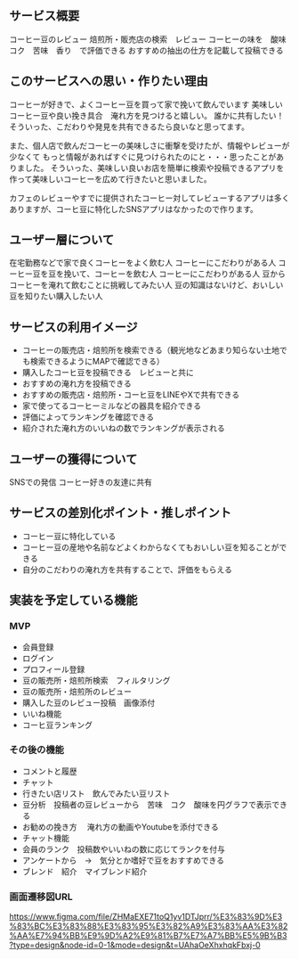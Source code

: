 ## サービス概要
コーヒー豆のレビュー
焙煎所・販売店の検索　レビュー
コーヒーの味を　酸味　コク　苦味　香り　で評価できる
おすすめの抽出の仕方を記載して投稿できる

## このサービスへの思い・作りたい理由
コーヒーが好きで、よくコーヒー豆を買って家で挽いて飲んでいます
美味しいコーヒー豆や良い挽き具合　淹れ方を見つけると嬉しい。
誰かに共有したい！そういった、こだわりや発見を共有できるたら良いなと思ってます。

また、個人店で飲んだコーヒーの美味しさに衝撃を受けたが、情報やレビューが少なくて
もっと情報があればすぐに見つけられたのにと・・・思ったことがありました。
そういった、美味しい良いお店を簡単に検索や投稿できるアプリを作って美味しいコーヒーを広めて行きたいと思いました。

カフェのレビューやすでに提供されたコーヒー対してレビューするアプリは多く
ありますが、コーヒ豆に特化したSNSアプリはなかったので作ります。


## ユーザー層について
在宅勤務などで家で良くコーヒーをよく飲む人
コーヒーにこだわりがある人
コーヒー豆を豆を挽いて、コーヒーを飲む人
コーヒーにこだわりがある人
豆からコーヒーを淹れて飲むことに挑戦してみたい人
豆の知識はないけど、おいしい豆を知りたい購入したい人


## サービスの利用イメージ
- コーヒーの販売店・焙煎所を検索できる（観光地などあまり知らない土地でも検索できるようにMAPで確認できる）
- 購入したコーヒ豆を投稿できる　レビューと共に
- おすすめの淹れ方を投稿できる
- おすすめの販売店・焙煎所・コーヒ豆をLINEやXで共有できる
- 家で使ってるコーヒーミルなどの器具を紹介できる
- 評価によってランキングを確認できる
- 紹介された淹れ方のいいねの数でランキングが表示される

## ユーザーの獲得について
SNSでの発信
コーヒー好きの友達に共有

## サービスの差別化ポイント・推しポイント
- コーヒー豆に特化している
- コーヒー豆の産地や名前などよくわからなくてもおいしい豆を知ることができる
- 自分のこだわりの淹れ方を共有することで、評価をもらえる

## 実装を予定している機能
### MVP
* 会員登録
* ログイン
* プロフィール登録
* 豆の販売所・焙煎所検索　フィルタリング
* 豆の販売所・焙煎所のレビュー
* 購入した豆のレビュー投稿　画像添付
* いいね機能
* コーヒ豆ランキング



### その後の機能
* コメントと履歴
* チャット
* 行きたい店リスト　飲んでみたい豆リスト
* 豆分析　投稿者の豆レビューから　苦味　コク　酸味を円グラフで表示できる
* お勧めの挽き方 　淹れ方の動画やYoutubeを添付できる
* チャット機能
* 会員のランク　投稿数やいいねの数に応じてランクを付与
* アンケートから　→　気分とか嗜好で豆をおすすめできる
* ブレンド　紹介　マイブレンド紹介


### 画面遷移図URL
https://www.figma.com/file/ZHMaEXE71toQ1yv1DTJprr/%E3%83%9D%E3%83%BC%E3%83%88%E3%83%95%E3%82%A9%E3%83%AA%E3%82%AA%E7%94%BB%E9%9D%A2%E9%81%B7%E7%A7%BB%E5%9B%B3?type=design&node-id=0-1&mode=design&t=UAhaOeXhxhqkFbxj-0
